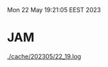 Mon 22 May 19:21:05 EEST 2023
# JAM
<a href='./cache/202305/22_19.log'>./cache/202305/22_19.log</a>
